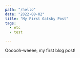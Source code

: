 ```yaml
---
path: "/hello"
date: "2022-08-02"
title: "My First Gatsby Post"
tags:
  - etc
  - test

---
```


Oooooh-weeee, my first blog post!